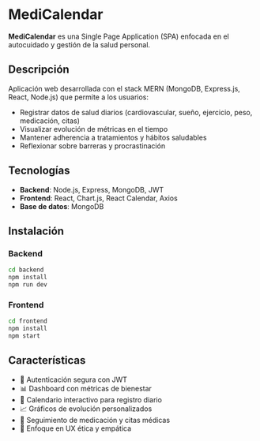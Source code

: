 # MediCalendar

**MediCalendar** es una Single Page Application (SPA) enfocada en el autocuidado y gestión de la salud personal. 

## Descripción

Aplicación web desarrollada con el stack MERN (MongoDB, Express.js, React, Node.js) que permite a los usuarios:
- Registrar datos de salud diarios (cardiovascular, sueño, ejercicio, peso, medicación, citas)
- Visualizar evolución de métricas en el tiempo
- Mantener adherencia a tratamientos y hábitos saludables
- Reflexionar sobre barreras y procrastinación

## Tecnologías

- **Backend**: Node.js, Express, MongoDB, JWT
- **Frontend**: React, Chart.js, React Calendar, Axios
- **Base de datos**: MongoDB

## Instalación

### Backend
```bash
cd backend
npm install
npm run dev
```

### Frontend
```bash
cd frontend
npm install
npm start
```

## Características

- 🔐 Autenticación segura con JWT
- 📊 Dashboard con métricas de bienestar
- 📅 Calendario interactivo para registro diario
- 📈 Gráficos de evolución personalizados
- 💊 Seguimiento de medicación y citas médicas
- 🎯 Enfoque en UX ética y empática
